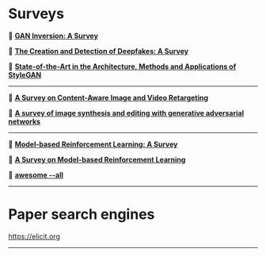 # Surveys


📄 [**GAN Inversion: A Survey**](https://arxiv.org/abs/2101.05278)  

📄 [**The Creation and Detection of Deepfakes: A Survey**](https://dl.acm.org/doi/abs/10.1145/3425780)  

📄 [**State-of-the-Art in the Architecture, Methods and Applications of StyleGAN**](https://arxiv.org/abs/2202.14020)  

---

📄 [**A Survey on Content-Aware Image and Video Retargeting**](https://dl.acm.org/doi/pdf/10.1145/3231598)  

📄 [**A survey of image synthesis and editing with generative adversarial networks**](https://ieeexplore.ieee.org/document/8195348)  

---

📄 [**Model-based Reinforcement Learning: A Survey**](https://arxiv.org/abs/2006.16712)

📄 [**A Survey on Model-based Reinforcement Learning**](https://arxiv.org/abs/2206.09328)

📄 [**awesome --all**](https://github.com/sindresorhus/awesome)  

---

# Paper search engines

https://elicit.org

---
